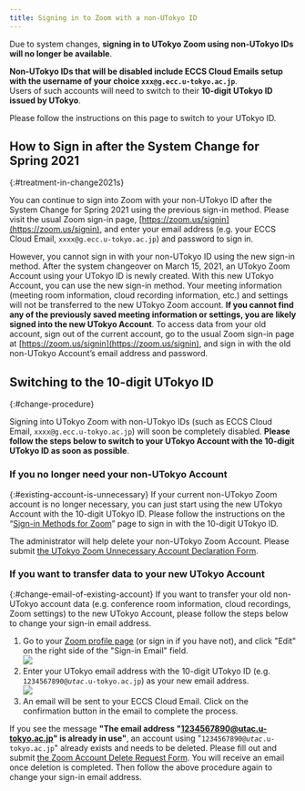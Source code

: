 ```yaml
---
title: Signing in to Zoom with a non-UTokyo ID
---
```

Due to system changes, **signing in to UTokyo Zoom using non-UTokyo IDs will no longer be available**.  

**Non-UTokyo IDs that will be disabled include ECCS Cloud Emails setup with the username of your choice `xxx@g.ecc.u-tokyo.ac.jp`**.  
Users of such accounts will need to switch to their **10-digit UTokyo ID issued by UTokyo**.

Please follow the instructions on this page to switch to your UTokyo ID.

## How to Sign in after the System Change for Spring 2021
{:#treatment-in-change2021s}

You can continue to sign into Zoom with your non-UTokyo ID after the System Change for Spring 2021 using the previous sign-in method. Please visit the usual Zoom sign-in page, [https://zoom.us/signin](https://zoom.us/signin), and enter your email address (e.g. your ECCS Cloud Email, `xxxx@g.ecc.u-tokyo.ac.jp`) and password to sign in.

However, you cannot sign in with your non-UTokyo ID using the new sign-in method. After the system changeover on March 15, 2021, an UTokyo Zoom Account using your UTokyo ID is newly created. With this new UTokyo Account, you can use the new sign-in method.
Your meeting information (meeting room information, cloud recording information, etc.) and settings will not be transferred to the new UTokyo Zoom account. **If you cannot find any of the previously saved meeting information or settings, you are likely signed into the new UTokyo Account**. To access data from your old account, sign out of the current account, go to the usual Zoom sign-in page at [https://zoom.us/signin](https://zoom.us/signin), and sign in with the old non-UTokyo Account’s email address and password.

## Switching to the 10-digit UTokyo ID
{:#change-procedure}

Signing into UTokyo Zoom with non-UTokyo IDs (such as ECCS Cloud Email, `xxxx@g.ecc.u-tokyo.ac.jp`) will soon be completely disabled.
**Please follow the steps below to switch to your UTokyo Account with the 10-digit UTokyo ID as soon as possible**.

### If you no longer need your non-UTokyo Account
{:#existing-account-is-unnecessary}
If your current non-UTokyo Zoom account is no longer necessary, you can just start using the new UTokyo Account with the 10-digit UTokyo ID.
Please follow the instructions on the “[Sign-in Methods for Zoom](/en/zoom/zoom_signin.html)” page to sign in with the 10-digit UTokyo ID.

The administrator will help delete your non-UTokyo Zoom Account. Please submit [the UTokyo Zoom Unnecessary Account Declaration Form](https://forms.office.com/Pages/ResponsePage.aspx?id=T6978HAr10eaAgh1yvlMhHUY5ws7h1xGr9koV-KGC8RUNTBGSjJPN0ZWN0RIVFI2TVZZODZNT0xRRy4u).


### If you want to transfer data to your new UTokyo Account
{:#change-email-of-existing-account}
If you want to transfer your old non-UTokyo account data (e.g. conference room information, cloud recordings, Zoom settings) to the new UTokyo Account, please follow the steps below to change your sign-in email address.

1. Go to your [Zoom profile page](https://zoom.us/profile) (or sign in if you have not), and click "Edit" on the right side of the "Sign-in Email" field.<br> ![](image/zoom-signinaddress.png)
1. Enter your UTokyo email address with the 10-digit UTokyo ID (e.g. <code>1234567890@<em>utac</em>.u-tokyo.ac.jp</code>) as your new email address.<br>![](image/zoom-signinaddress-confirm.png)
1. An email will be sent to your ECCS Cloud Email. Click on the confirmation button in the email to complete the process.

If you see the message **"The email address "1234567890@utac.u-tokyo.ac.jp" is already in use"**, an account using "<code>1234567890@<em>utac</em>.u-tokyo.ac.jp</code>" already exists and needs to be deleted. Please fill out and submit [the Zoom Account Delete Request Form](https://forms.office.com/Pages/ResponsePage.aspx?id=T6978HAr10eaAgh1yvlMhHUY5ws7h1xGr9koV-KGC8RUOUJaRDVGUEdDVERDNVozSUw1WEJTSE9ONi4u). You will receive an email once deletion is completed. Then follow the above procedure again to change your sign-in email address.
